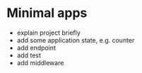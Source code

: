 # Minimal apps

* explain project briefly
* add some application state, e.g. counter
* add endpoint
* add test
* add middleware

